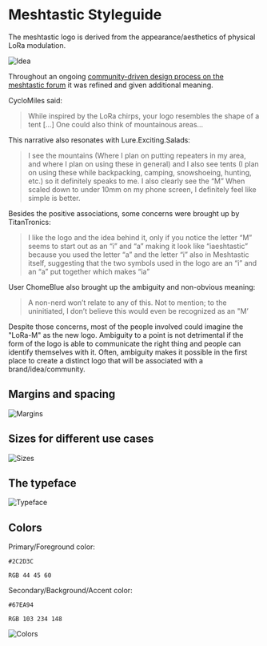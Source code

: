 # Meshtastic Styleguide

The meshtastic logo is derived from the appearance/aesthetics of physical LoRa modulation. 

![Idea](styleguide/idea.png)

Throughout an ongoing [community-driven design process on the meshtastic forum](https://meshtastic.discourse.group/t/design-guideline-logo/2022/41) it was refined and given additional meaning.

CycloMiles said:
> While inspired by the LoRa chirps, your logo resembles the shape of a tent [...] One could also think of mountainous areas…

This narrative also resonates with Lure.Exciting.Salads:
> I see the mountains (Where I plan on putting repeaters in my area, and where I plan on using these in general) and I also see tents (I plan on using these while backpacking, camping, snowshoeing, hunting, etc.) so it definitely speaks to me. I also clearly see the “M”
> When scaled down to under 10mm on my phone screen, I definitely feel like simple is better.

Besides the positive associations, some concerns were brought up by TitanTronics:
> I like the logo and the idea behind it, only if you notice the letter “M” seems to start out as an “i” and “a” making it look like “iaeshtastic” because you used the letter “a” and the letter “i” also in Meshtastic itself, suggesting that the two symbols used in the logo are an “i” and an “a” put together which makes “ia”

User ChomeBlue also brought up the ambiguity and non-obvious meaning:
> A non-nerd won’t relate to any of this. Not to mention; to the uninitiated, I don’t believe this would even be recognized as an "M’

Despite those concerns, most of the people involved could imagine the "LoRa-M" as the new logo. Ambiguity to a point is not detrimental if the form of the logo is able to communicate the right thing and people can identify themselves with it. Often, ambiguity makes it possible in the first place to create a distinct logo that will be associated with a brand/idea/community.


## Margins and spacing

![Margins](styleguide/margins.png)

## Sizes for different use cases

![Sizes](styleguide/sizes.png)

## The typeface 

![Typeface](styleguide/typeface.png)

## Colors

Primary/Foreground color:

`#2C2D3C`

`RGB 44 45 60`

Secondary/Background/Accent color:

`#67EA94`

`RGB 103 234 148`

![Colors](styleguide/colors.png)